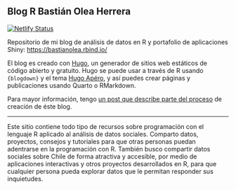 
## Blog R Bastián Olea Herrera

[![Netlify Status](https://api.netlify.com/api/v1/badges/2901311c-9a8e-44cb-9dd1-97dfb23dff4c/deploy-status)](https://app.netlify.com/sites/bastianoleah/deploys)

Repositorio de mi blog de análisis de datos en R y portafolio de aplicaciones Shiny: https://bastianolea.rbind.io/

El blog es creado con [Hugo](https://gohugo.io), un generador de sitios web estáticos de código abierto y gratuito. Hugo se puede usar a través de R usando `{blogdown}` y el tema [Hugo Apéro](https://hugo-apero.netlify.app), y así puedes crear páginas y publicaciones usando Quarto o RMarkdown.

Para mayor información, tengo [un post que describe parte del proceso](https://bastianolea.rbind.io/blog/hugo_blog_nuevo/) de creación de éste blog.

----

Este sitio contiene todo tipo de recursos sobre programación con el lenguaje R aplicado al análisis de datos sociales. Comparto datos, proyectos, consejos y tutoriales para que otras personas puedan adentrarse en la programación con R. También busco compartir datos sociales sobre Chile de forma atractiva y accesible, por medio de aplicaciones interactivas y otros proyectos desarrollados en R, para que cualquier persona pueda explorar datos que le permitan responder sus inquietudes.